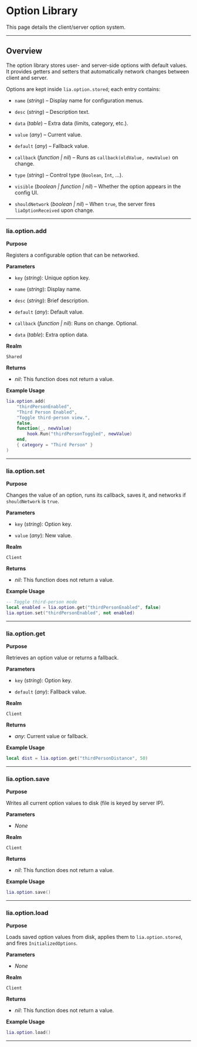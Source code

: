 # Option Library

This page details the client/server option system.

---

## Overview

The option library stores user- and server-side options with default values. It provides getters and setters that automatically network changes between client and server.

Options are kept inside `lia.option.stored`; each entry contains:

* `name` (*string*) – Display name for configuration menus.

* `desc` (*string*) – Description text.

* `data` (*table*) – Extra data (limits, category, etc.).

* `value` (*any*) – Current value.

* `default` (*any*) – Fallback value.

* `callback` (*function | nil*) – Runs as `callback(oldValue, newValue)` on change.

* `type` (*string*) – Control type (`Boolean`, `Int`, …).

* `visible` (*boolean | function | nil*) – Whether the option appears in the config UI.

* `shouldNetwork` (*boolean | nil*) – When `true`, the server fires `liaOptionReceived` upon change.

---

### lia.option.add

**Purpose**

Registers a configurable option that can be networked.

**Parameters**

* `key` (*string*): Unique option key.

* `name` (*string*): Display name.

* `desc` (*string*): Brief description.

* `default` (*any*): Default value.

* `callback` (*function | nil*): Runs on change. Optional.

* `data` (*table*): Extra option data.

**Realm**

`Shared`

**Returns**

* *nil*: This function does not return a value.

**Example Usage**

```lua
lia.option.add(
    "thirdPersonEnabled",
    "Third Person Enabled",
    "Toggle third-person view.",
    false,
    function(_, newValue)
        hook.Run("thirdPersonToggled", newValue)
    end,
    { category = "Third Person" }
)
```

---

### lia.option.set

**Purpose**

Changes the value of an option, runs its callback, saves it, and networks if `shouldNetwork` is `true`.

**Parameters**

* `key` (*string*): Option key.

* `value` (*any*): New value.

**Realm**

`Client`

**Returns**

* *nil*: This function does not return a value.

**Example Usage**

```lua
-- Toggle third-person mode
local enabled = lia.option.get("thirdPersonEnabled", false)
lia.option.set("thirdPersonEnabled", not enabled)
```

---

### lia.option.get

**Purpose**

Retrieves an option value or returns a fallback.

**Parameters**

* `key` (*string*): Option key.

* `default` (*any*): Fallback value.

**Realm**

`Client`

**Returns**

* *any*: Current value or fallback.

**Example Usage**

```lua
local dist = lia.option.get("thirdPersonDistance", 50)
```

---

### lia.option.save

**Purpose**

Writes all current option values to disk (file is keyed by server IP).

**Parameters**

* *None*

**Realm**

`Client`

**Returns**

* *nil*: This function does not return a value.

**Example Usage**

```lua
lia.option.save()
```

---

### lia.option.load

**Purpose**

Loads saved option values from disk, applies them to `lia.option.stored`, and fires `InitializedOptions`.

**Parameters**

* *None*

**Realm**

`Client`

**Returns**

* *nil*: This function does not return a value.

**Example Usage**

```lua
lia.option.load()
```

---